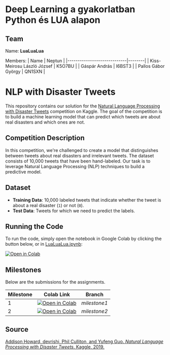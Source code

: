 # Deep Learning a gyakorlatban Python és LUA alapon 
## Team
Name: **LuaLuaLua**

Members: 
| Name                        | Neptun | 
|-----------------------------|--------|
| Kiss-Meirosu László József  | K5O7BU |
| Gáspár András               | I6BST3 | 
| Pallos Gábor György         | QN1SXN |

# NLP with Disaster Tweets
This repository contains our solution for the [Natural Language Processing with Disaster Tweets](https://kaggle.com/competitions/nlp-getting-started) competition on Kaggle. The goal of the competition is to build a machine learning model that can predict which tweets are about real disasters and which ones are not.

## Competition Description
In this competition, we're challenged to create a model that distinguishes between tweets about real disasters and irrelevant tweets. The dataset consists of 10,000 tweets that have been hand-labeled. Our task is to leverage Natural Language Processing (NLP) techniques to build a predictive model.

## Dataset
- **Training Data**: 10,000 labeled tweets that indicate whether the tweet is about a real disaster (`1`) or not (`0`).
- **Test Data**: Tweets for which we need to predict the labels.

## Running the Code 
To run the code, simply open the notebook in Google Colab by clicking the button below, or in [LuaLuaLua.ipynb](LuaLuaLua.ipynb):

[![Open in Colab](https://colab.research.google.com/assets/colab-badge.svg)](https://colab.research.google.com/github/gb999/LuaLuaLua/blob/main/LuaLuaLua.ipynb)

## Milestones
Below are the submissions for the assignments.

| Milestone | Colab Link | Branch |
|-----------|------------|--------|
| 1 | [![Open in Colab](https://colab.research.google.com/assets/colab-badge.svg)](https://colab.research.google.com/github/gb999/LuaLuaLua/blob/milestone1/LuaLuaLua.ipynb) | *milestone1* |
| 2 |  [![Open in Colab](https://colab.research.google.com/assets/colab-badge.svg)](https://colab.research.google.com/github/gb999/LuaLuaLua/blob/milestone2/LuaLuaLua.ipynb) | *milestone2* |




## Source
[Addison Howard, devrishi, Phil Culliton, and Yufeng Guo. *Natural Language Processing with Disaster Tweets*. Kaggle, 2019.](https://kaggle.com/competitions/nlp-getting-started)

